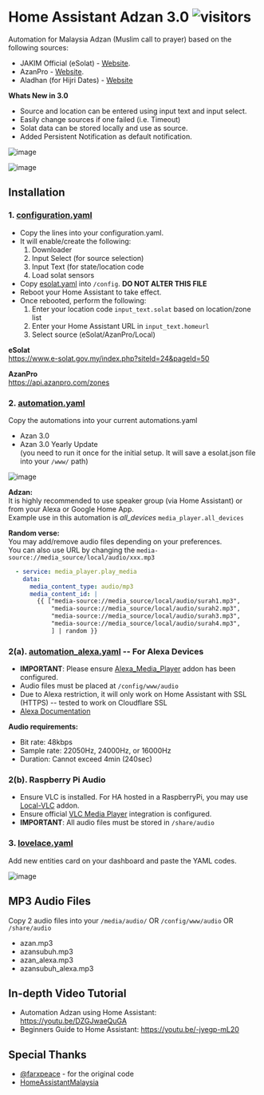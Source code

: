 # Home Assistant Adzan 3.0 ![visitors](https://visitor-badge.glitch.me/badge?page_id=zubir2k.homeassistantadzan.visitor-badge)
Automation for Malaysia Adzan (Muslim call to prayer) based on the following sources:
- JAKIM Official (eSolat) - [Website](https://www.e-solat.gov.my).
- AzanPro - [Website](https://api.azanpro.com).
- Aladhan (for Hijri Dates) - [Website](https://aladhan.com/islamic-calendar-api)

**Whats New in 3.0**
- Source and location can be entered using input text and input select.
- Easily change sources if one failed (i.e. Timeout)
- Solat data can be stored locally and use as source. 
- Added Persistent Notification as default notification.

![image](https://user-images.githubusercontent.com/1905339/154905774-b63319d5-4b4b-46e5-9fab-8efdeeb10400.png)

![image](https://user-images.githubusercontent.com/1905339/141753194-579d9190-969f-4029-bf6c-92d7fdd65ab2.png)

## Installation
### 1. [configuration.yaml](configuration.yaml)
- Copy the lines into your configuration.yaml.
- It will enable/create the following:
  1. Downloader
  2. Input Select (for source selection)
  3. Input Text (for state/location code
  4. Load solat sensors
- Copy [esolat.yaml](esolat.yaml) into `/config`. **DO NOT ALTER THIS FILE**
- Reboot your Home Assistant to take effect.
- Once rebooted, perform the following:
  1. Enter your location code `input_text.solat` based on location/zone list
  2. Enter your Home Assistant URL in `input_text.homeurl`
  3. Select source (eSolat/AzanPro/Local)

**eSolat**\
https://www.e-solat.gov.my/index.php?siteId=24&pageId=50

**AzanPro**\
https://api.azanpro.com/zones

### 2. [automation.yaml](automation.yaml)
Copy the automations into your current automations.yaml
- Azan 3.0
- Azan 3.0 Yearly Update \
  (you need to run it once for the initial setup. It will save a esolat.json file into your ``/www/`` path)

![image](https://user-images.githubusercontent.com/1905339/141753839-1d9b3570-331e-4e3c-a487-572adc47e7cc.png)

**Adzan:**\
It is highly recommended to use speaker group (via Home Assistant) or from your Alexa or Google Home App.\
Example use in this automation is *all_devices* `media_player.all_devices` 

**Random verse:**\
You may add/remove audio files depending on your preferences.\
You can also use URL by changing the `media-source://media_source/local/audio/xxx.mp3`
```yaml
  - service: media_player.play_media
    data:
      media_content_type: audio/mp3
      media_content_id: |
        {{ ["media-source://media_source/local/audio/surah1.mp3",
            "media-source://media_source/local/audio/surah2.mp3",
            "media-source://media_source/local/audio/surah3.mp3",
            "media-source://media_source/local/audio/surah4.mp3",
            ] | random }}
```

### 2(a). [automation_alexa.yaml](automation_alexa.yaml) -- For Alexa Devices
- **IMPORTANT**: Please ensure [Alexa_Media_Player](https://github.com/custom-components/alexa_media_player) addon has been configured.
- Audio files must be placed at ``/config/www/audio``
- Due to Alexa restriction, it will only work on Home Assistant with SSL (HTTPS) -- tested to work on Cloudflare SSL
- [Alexa Documentation](https://developer.amazon.com/en-US/docs/alexa/custom-skills/speech-synthesis-markup-language-ssml-reference.html#audio)

**Audio requirements:**
- Bit rate: 48kbps
- Sample rate: 22050Hz, 24000Hz, or 16000Hz
- Duration: Cannot exceed 4min (240sec)

### 2(b). Raspberry Pi Audio
- Ensure VLC is installed. For HA hosted in a RaspberryPi, you may use [Local-VLC](https://github.com/rodripf/hassio-local-vlc) addon.
- Ensure official [VLC Media Player](https://www.home-assistant.io/integrations/vlc_telnet) integration is configured.
- **IMPORTANT**: All audio files must be stored in ``/share/audio``

### 3. [lovelace.yaml](lovelace.yaml)
Add new entities card on your dashboard and paste the YAML codes.

![image](https://user-images.githubusercontent.com/1905339/141753688-0944797d-cd20-430e-97a7-104ebc010a4f.png)

## MP3 Audio Files
Copy 2 audio files into your `/media/audio/` OR `/config/www/audio` OR `/share/audio`
- azan.mp3
- azansubuh.mp3
- azan_alexa.mp3
- azansubuh_alexa.mp3

## In-depth Video Tutorial
- Automation Adzan using Home Assistant: https://youtu.be/DZGJwaeQuGA
- Beginners Guide to Home Assistant: https://youtu.be/-jyegp-mL20 

## Special Thanks
- [@farxpeace](https://github.com/farxpeace) - for the original code
- [HomeAssistantMalaysia](https://www.facebook.com/groups/homeassistantmalaysia)
